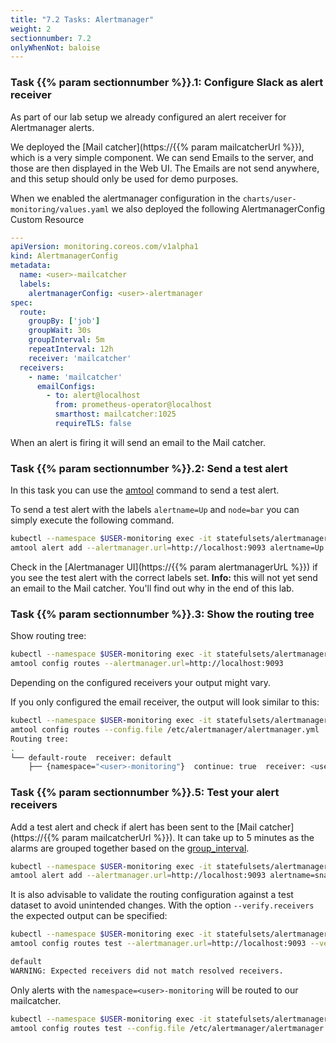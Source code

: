 ```yaml
---
title: "7.2 Tasks: Alertmanager"
weight: 2
sectionnumber: 7.2
onlyWhenNot: baloise
---
```


### Task {{% param sectionnumber %}}.1: Configure Slack as alert receiver

As part of our lab setup we already configured an alert receiver for Alertmanager alerts.

We deployed the [Mail catcher](https://{{% param mailcatcherUrl %}}), which is a very simple component. We can send Emails to the server, and those are then displayed in the Web UI. The Emails are not send anywhere, and this setup should only be used for demo purposes.

When we enabled the alertmanager configuration in the `charts/user-monitoring/values.yaml` we also deployed the following AlertmanagerConfig Custom Resource

```yaml
---
apiVersion: monitoring.coreos.com/v1alpha1
kind: AlertmanagerConfig
metadata:
  name: <user>-mailcatcher
  labels:
    alertmanagerConfig: <user>-alertmanager
spec:
  route:
    groupBy: ['job']
    groupWait: 30s
    groupInterval: 5m
    repeatInterval: 12h
    receiver: 'mailcatcher'
  receivers:
    - name: 'mailcatcher'
      emailConfigs:
        - to: alert@localhost
          from: prometheus-operator@localhost
          smarthost: mailcatcher:1025
          requireTLS: false
```

When an alert is firing it will send an email to the Mail catcher.


### Task {{% param sectionnumber %}}.2: Send a test alert

In this task you can use the [amtool](https://github.com/prometheus/alertmanager#amtool) command to send a test alert.

To send a test alert with the labels `alertname=Up` and `node=bar` you can simply execute the following command.

```bash
kubectl --namespace $USER-monitoring exec -it statefulsets/alertmanager-$USER-alertmanager -c alertmanager -- sh
amtool alert add --alertmanager.url=http://localhost:9093 alertname=Up node=bar
```

Check in the [Alertmanager UI](https://{{% param alertmanagerUrL %}}) if you see the test alert with the correct labels set. **Info:** this will not yet send an email to the Mail catcher. You'll find out why in the end of this lab.


### Task {{% param sectionnumber %}}.3: Show the routing tree

Show routing tree:

```bash
kubectl --namespace $USER-monitoring exec -it statefulsets/alertmanager-$USER-alertmanager -c alertmanager -- sh
amtool config routes --alertmanager.url=http://localhost:9093
```

Depending on the configured receivers your output might vary.

If you only configured the email receiver, the output will look similar to this:

```bash
kubectl --namespace $USER-monitoring exec -it statefulsets/alertmanager-$USER-alertmanager -c alertmanager -- sh
amtool config routes --config.file /etc/alertmanager/alertmanager.yml
Routing tree:
.
└── default-route  receiver: default
    ├── {namespace="<user>-monitoring"}  continue: true  receiver: <user>-monitoring/<user>-mailcatcher/mailcatcher
```


### Task {{% param sectionnumber %}}.5: Test your alert receivers

Add a test alert and check if alert has been sent to the [Mail catcher](https://{{% param mailcatcherUrl %}}). It can take up to 5 minutes as the alarms are grouped together based on the [group_interval](https://prometheus.io/docs/alerting/latest/configuration/#route).




```bash
kubectl --namespace $USER-monitoring exec -it statefulsets/alertmanager-$USER-alertmanager -c alertmanager -- sh
amtool alert add --alertmanager.url=http://localhost:9093 alertname=snafu env=dev severity=critical
```

It is also advisable to validate the routing configuration against a test dataset to avoid unintended changes. With the option `--verify.receivers` the expected output can be specified:

```bash
kubectl --namespace $USER-monitoring exec -it statefulsets/alertmanager-$USER-alertmanager -c alertmanager -- sh
amtool config routes test --alertmanager.url=http://localhost:9093 --verify.receivers=<user>-monitoring/<user>-mailcatcher/mailcatcher env=dev severity=info
```

```bash
default
WARNING: Expected receivers did not match resolved receivers.
```

Only alerts with the `namespace=<user>-monitoring` will be routed to our mailcatcher.

```bash
kubectl --namespace $USER-monitoring exec -it statefulsets/alertmanager-$USER-alertmanager -c alertmanager -- sh
amtool config routes test --config.file /etc/alertmanager/alertmanager.yml --verify.receivers=<user>-monitoring/<user>-mailcatcher/mailcatcher env=dev namespace=<user>-monitoring
```
